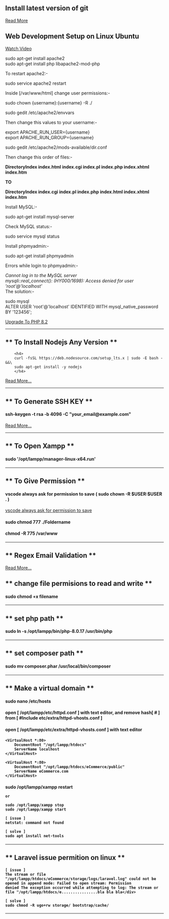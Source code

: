 
<h2>Install latest version of git</h2>
<a href="https://askubuntu.com/questions/568591/how-do-i-install-the-latest-version-of-git-with-apt">Read More</a>

<h2>Web Development Setup on Linux Ubuntu</h2>
<a href="https://www.youtube.com/watch?v=nQVvtC_V1ZQ&ab_channel=TheCodeholic">Watch Video</a>


<p>


sudo apt-get install apache2 <br>
sudo apt-get install php libapache2-mod-php <br>

To restart apache2:- <br>

sudo service apache2 restart <br>

Inside [/var/www/html] change user permissions:- <br>

sudo chown {username}:{username} -R ./ <br>

sudo gedit /etc/apache2/envvars <br>

Then change this values to your username:- <br>

export APACHE_RUN_USER={username} <br>
export APACHE_RUN_GROUP={username} <br>


sudo gedit /etc/apache2/mods-available/dir.conf

Then change this order of files:- <br>

<strong>DirectoryIndex index.html index.cgi index.pl index.php index.xhtml index.htm</strong> <br>

<strong>TO</strong> <br>

<strong>DirectoryIndex  index.cgi index.pl index.php index.html index.xhtml index.htm</strong> <br>


Install MySQL:- <br>

sudo apt-get install mysql-server <br>

Check MySQL status:- <br>

sudo service mysql status <br>

Install phpmyadmin:- <br>

sudo apt-get install phpmyadmin <br>

Errors while login to phpmyadmin:- <br>

*Cannot log in to the MySQL server* <br>
*mysqli::real_connect(): (HY000/1698): Access denied for user 'root'@'localhost'*
<br>
The solution:- <br>

sudo mysql<br>
ALTER USER 'root'@'localhost' IDENTIFIED WITH mysql_native_password BY '123456';




</p>

<a href="https://www.thedataops.org/how-to-upgrade-php-version-from-8-1-to-8-2-in-ubuntu/">Upgrade To PHP 8.2</a>

<hr/>


<h2>** To Install Nodejs Any Version **</h2>

           
        <h4>
        curl -fsSL https://deb.nodesource.com/setup_lts.x | sudo -E bash - &&\
        sudo apt-get install -y nodejs
        </h4>
    

<a href="https://github.com/nodesource/distributions/blob/master/README.md#using-ubuntu-3">Read More...</a>


<hr/>

<h2>** To Generate SSH KEY **</h2>
<h4>ssh-keygen -t rsa -b 4096 -C "your_email@example.com"</h4>
<a href="https://docs.github.com/en/authentication/connecting-to-github-with-ssh/generating-a-new-ssh-key-and-adding-it-to-the-ssh-agent">
Read More...
</a>

<hr/>

<h2>** To Open Xampp **</h2>
<h4>sudo '/opt/lampp/manager-linux-x64.run'</h4>

<hr/>

<h2>** To Give Permission **</h2>

<h4>vscode always ask for permission to save ( sudo chown -R $USER:$USER . )</h4>
<a href="https://stackoverflow.com/questions/51004206/vscode-always-ask-for-permission-to-save">vscode always ask for permission to save</a>
<h4>sudo chmod 777 ./Foldername</h4>
<h4>chmod -R 775 /var/www</h4>
<hr/>

<h2>** Regex Email Validation **</h2>
<a href="https://stackoverflow.com/questions/46155/whats-the-best-way-to-validate-an-email-address-in-javascript">
Read More...
</a>

<h2>** change file permisions to read and write **</h2>
<h4>sudo chmod +x filename</h4>

<hr/>


<h2>** set php path **</h2>
<h4>sudo ln -s /opt/lampp/bin/php-8.0.17 /usr/bin/php</h4>

<hr/>

<h2>** set composer path **</h2>
<h4>sudo mv composer.phar /usr/local/bin/composer</h4>

<hr/>


<h2>** Make a virtual domain **</h2>
<h4>sudo nano /etc/hosts</h4>
<h4>open [ /opt/lampp/etc/httpd.conf ] with text editor, and remove hash[ # ] from [ #Include etc/extra/httpd-vhosts.conf ]</h4>
<h4>open [ /opt/lampp/etc/extra/httpd-vhosts.conf ] with text editor</h4>
<h4>

    <VirtualHost *:80>
        DocumentRoot "/opt/lampp/htdocs"
        ServerName localhost
    </VirtualHost>

    <VirtualHost *:80>
        DocumentRoot "/opt/lampp/htdocs/eCommerce/public"
        ServerName eCommerce.com
    </VirtualHost>

</h4>
<h4>
    sudo /opt/lampp/xampp restart
    
    or
    
    sudo /opt/lampp/xampp stop
    sudo /opt/lampp/xampp start
    
    [ issue ]
    netstat: command not found
    
    [ solve ]
    sudo apt install net-tools
</h4>

<hr/>


<h2>** Laravel issue permition on linux **</h2>
<h4>

    [ issue ]
    The stream or file "/opt/lampp/htdocs/eCommerce/storage/logs/laravel.log" could not be opened in append mode: Failed to open stream: Permission   
    denied The exception occurred while attempting to log: The stream or file "/opt/lampp/htdocs/e................bla bla bla</div>
    
    [ solve ]
    sudo chmod -R ugo+rw storage/ bootstrap/cache/
    
</h4>

<hr/>

